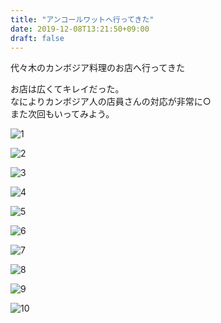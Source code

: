 ```yaml
---
title: "アンコールワットへ行ってきた"
date: 2019-12-08T13:21:50+09:00
draft: false
---
```

代々木のカンボジア料理のお店へ行ってきた  

<!--more-->

お店は広くてキレイだった。  
なによりカンボジア人の店員さんの対応が非常に○  
また次回もいってみよう。  

![1](../../img/2019-12-07/1.jpg)  
  
![2](../../img/2019-12-07/2.jpg)  
  
![3](../../img/2019-12-07/3.jpg)  
  
![4](../../img/2019-12-07/4.jpg)  
  
![5](../../img/2019-12-07/5.jpg)  
  
![6](../../img/2019-12-07/6.jpg)  
  
![7](../../img/2019-12-07/7.jpg)  
  
![8](../../img/2019-12-07/8.jpg)  
  
![9](../../img/2019-12-07/9.jpg)  
  
![10](../../img/2019-12-07/10.jpg)  
  


